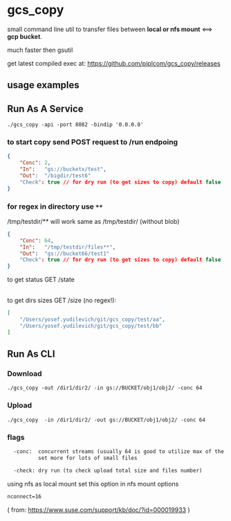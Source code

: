 # gcs_copy

small command line util to transfer files between **local or nfs mount** <==> **gcp bucket**.

much faster then gsutil

get latest compiled exec at: <https://github.com/piplcom/gcs_copy/releases>

## usage examples

## Run As A Service

```console
./gcs_copy -api -port 8082 -bindip '0.0.0.0'
```

### to start copy send POST request to /run endpoing

```json
{
    "Conc": 2,
    "In":   "gs://bucketx/test",
    "Out":  "/bigdir/test6"
    "Check": true // for dry run (to get sizes to copy) default false
}
```

### for regex in directory use `**`

/tmp/testdir/** will work same as /tmp/testdir/ (without blob)

```json
{
    "Conc": 64,
    "In":   "/tmp/testdir/files**",
    "Out":  "gs://bucket66/test1"
    "Check": true // for dry run (to get sizes to copy) default false
}
```

to get status GET /state </br></br>

to get dirs sizes GET /size (no regex!):

```json
[
    "/Users/yosef.yudilevich/git/gcs_copy/test/aa",
    "/Users/yosef.yudilevich/git/gcs_copy/test/bb"
]
```

## Run As CLI

### Download

```console
./gcs_copy -out /dir1/dir2/ -in gs://BUCKET/obj1/obj2/ -conc 64
```

### Upload

```console
./gcs_copy  -in /dir1/dir2/ -out gs://BUCKET/obj1/obj2/ -conc 64
```

### flags

```txt
  -conc:  concurrent streams (usually 64 is good to utilize max of the system)
          set more for lots of small files
```

```txt
  -check: dry run (to check upload total size and files number)
```

using nfs as local mount
set this option in nfs mount options

```txt
nconnect=16
```

( from: <https://www.suse.com/support/kb/doc/?id=000019933> )
